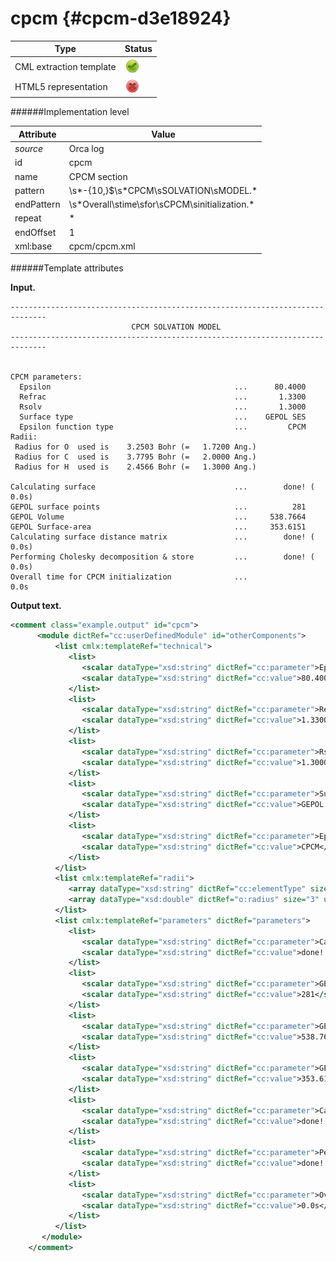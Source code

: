 # cpcm {#cpcm-d3e18924}


| Type                                                                                                                                                | Status                                                                                                                                              |
|----|----|
| CML extraction template                                                                                                                             | ![](/imgs/Total.png)                                                                                                                                |
| HTML5 representation                                                                                                                                | ![](/imgs/None.png)                                                                                                                                 |

######Implementation level

| Attribute                                                                                                                                           | Value                                                                                                                                               |
|----|----|
| *source*                                                                                                                                            | Orca log                                                                                                                                            |
| id                                                                                                                                                  | cpcm                                                                                                                                                |
| name                                                                                                                                                | CPCM section                                                                                                                                        |
| pattern                                                                                                                                             | \\s\*-{10,}\$\\s\*CPCM\\sSOLVATION\\sMODEL.\*                                                                                                       |
| endPattern                                                                                                                                          | \\s\*Overall\\stime\\sfor\\sCPCM\\sinitialization.\*                                                                                                |
| repeat                                                                                                                                              | \*                                                                                                                                                  |
| endOffset                                                                                                                                           | 1                                                                                                                                                   |
| xml:base                                                                                                                                            | cpcm/cpcm.xml                                                                                                                                       |

######Template attributes

**Input.**

    ------------------------------------------------------------------------------
                               CPCM SOLVATION MODEL                               
    ------------------------------------------------------------------------------


    CPCM parameters:
      Epsilon                                         ...      80.4000
      Refrac                                          ...       1.3300
      Rsolv                                           ...       1.3000
      Surface type                                    ...    GEPOL SES
      Epsilon function type                           ...         CPCM
    Radii:
     Radius for O  used is    3.2503 Bohr (=   1.7200 Ang.)
     Radius for C  used is    3.7795 Bohr (=   2.0000 Ang.)
     Radius for H  used is    2.4566 Bohr (=   1.3000 Ang.)
     
    Calculating surface                               ...        done! (  0.0s)
    GEPOL surface points                              ...          281
    GEPOL Volume                                      ...     538.7664
    GEPOL Surface-area                                ...     353.6151
    Calculating surface distance matrix               ...        done! (  0.0s)
    Performing Cholesky decomposition & store         ...        done! (  0.0s)
    Overall time for CPCM initialization              ...                 0.0s

**Output text.**

```xml
<comment class="example.output" id="cpcm">    
      <module dictRef="cc:userDefinedModule" id="otherComponents">       
          <list cmlx:templateRef="technical">
             <list>
                <scalar dataType="xsd:string" dictRef="cc:parameter">Epsilon</scalar>
                <scalar dataType="xsd:string" dictRef="cc:value">80.4000</scalar>
             </list>
             <list>
                <scalar dataType="xsd:string" dictRef="cc:parameter">Refrac</scalar>
                <scalar dataType="xsd:string" dictRef="cc:value">1.3300</scalar>
             </list>
             <list>
                <scalar dataType="xsd:string" dictRef="cc:parameter">Rsolv</scalar>
                <scalar dataType="xsd:string" dictRef="cc:value">1.3000</scalar>
             </list>
             <list>
                <scalar dataType="xsd:string" dictRef="cc:parameter">Surface type</scalar>
                <scalar dataType="xsd:string" dictRef="cc:value">GEPOL SES</scalar>
             </list>
             <list>
                <scalar dataType="xsd:string" dictRef="cc:parameter">Epsilon function type</scalar>
                <scalar dataType="xsd:string" dictRef="cc:value">CPCM</scalar>
             </list>
          </list>
          <list cmlx:templateRef="radii">
             <array dataType="xsd:string" dictRef="cc:elementType" size="3">O C H</array>
             <array dataType="xsd:double" dictRef="o:radius" size="3" units="nonsi:angstrom">1.7200 2.0000 1.3000</array>
          </list>
          <list cmlx:templateRef="parameters" dictRef="parameters">
             <list>
                <scalar dataType="xsd:string" dictRef="cc:parameter">Calculating surface</scalar>
                <scalar dataType="xsd:string" dictRef="cc:value">done! (  0.0s)</scalar>
             </list>
             <list>
                <scalar dataType="xsd:string" dictRef="cc:parameter">GEPOL surface points</scalar>
                <scalar dataType="xsd:string" dictRef="cc:value">281</scalar>
             </list>
             <list>
                <scalar dataType="xsd:string" dictRef="cc:parameter">GEPOL Volume</scalar>
                <scalar dataType="xsd:string" dictRef="cc:value">538.7664</scalar>
             </list>
             <list>
                <scalar dataType="xsd:string" dictRef="cc:parameter">GEPOL Surface-area</scalar>
                <scalar dataType="xsd:string" dictRef="cc:value">353.6151</scalar>
             </list>
             <list>
                <scalar dataType="xsd:string" dictRef="cc:parameter">Calculating surface distance matrix</scalar>
                <scalar dataType="xsd:string" dictRef="cc:value">done! (  0.0s)</scalar>
             </list>
             <list>
                <scalar dataType="xsd:string" dictRef="cc:parameter">Performing Cholesky decomposition & store</scalar>
                <scalar dataType="xsd:string" dictRef="cc:value">done! (  0.0s)</scalar>
             </list>
             <list>
                <scalar dataType="xsd:string" dictRef="cc:parameter">Overall time for CPCM initialization</scalar>
                <scalar dataType="xsd:string" dictRef="cc:value">0.0s</scalar>
             </list>
          </list>
       </module>
    </comment>
```
